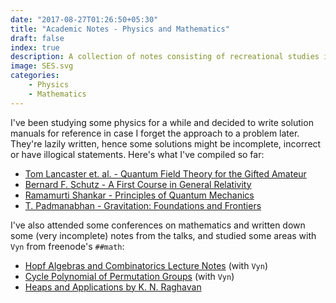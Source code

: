```yaml
---
date: "2017-08-27T01:26:50+05:30"
title: "Academic Notes - Physics and Mathematics"
draft: false
index: true
description: A collection of notes consisting of recreational studies in physics and mathematics.
image: SES.svg
categories: 
    - Physics
    - Mathematics
---
```


I've been studying some physics for a while and decided to write solution manuals for reference in case I forget the approach to a problem later. They're lazily written, hence some solutions might be incomplete, incorrect or have illogical statements. Here's what I've compiled so far:

* [Tom Lancaster et. al. - Quantum Field Theory for the Gifted Amateur](https://github.com/GodotMisogi/physics-notes/blob/master/Quantum%20Field%20Theory%20for%20the%20Gifted%20Amateur%20-%20T.%20Lancaster%20%26%20S.%20J.%20Blundell/Lancaster%20Solutions.pdf)
* [Bernard F. Schutz - A First Course in General Relativity](https://github.com/GodotMisogi/physics-notes/blob/master/A%20First%20Course%20in%20General%20Relativity%20-%20B.%20F.%20Schutz/Schutz%20Solutions.pdf)
* [Ramamurti Shankar - Principles of Quantum Mechanics](https://github.com/GodotMisogi/physics-notes/blob/master/Principles%20of%20Quantum%20Mechanics%20-%20R.%20Shankar/Shankar%20Solutions.pdf)
* [T. Padmanabhan - Gravitation: Foundations and Frontiers](https://github.com/GodotMisogi/physics-notes/blob/master/Gravitation%2C%20Foundations%20and%20Frontiers%20-%20T.%20Padmanabhan/Gravitation.pdf)

I've also attended some conferences on mathematics and written down some (very incomplete) notes from the talks, and studied some areas with `Vyn` from freenode's `##math`:

* [Hopf Algebras and Combinatorics Lecture Notes](https://github.com/GodotMisogi/math-notes/blob/master/Hopf%20Algebra%20and%20Combinatorics/Hopf%20Algebra%20and%20Combinatorics.pdf) (with `Vyn`)
* [Cycle Polynomial of Permutation Groups](https://github.com/GodotMisogi/math-notes/blob/master/Cycle%20Polynomial/Cycle%20Polynomial.pdf) (with `Vyn`)
* [Heaps and Applications by K. N. Raghavan](https://github.com/GodotMisogi/math-notes/blob/master/Heaps%20And%20Applications/Heaps%20and%20Applications%20-%20K.%20N.%20Raghavan.pdf)